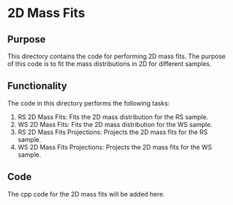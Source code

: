 # 2D Mass Fits

## Purpose

This directory contains the code for performing 2D mass fits. The purpose of this code is to fit the mass distributions in 2D for different samples.

## Functionality

The code in this directory performs the following tasks:
1. RS 2D Mass Fits: Fits the 2D mass distribution for the RS sample.
2. WS 2D Mass Fits: Fits the 2D mass distribution for the WS sample.
3. RS 2D Mass Fits Projections: Projects the 2D mass fits for the RS sample.
4. WS 2D Mass Fits Projections: Projects the 2D mass fits for the WS sample.

## Code

The cpp code for the 2D mass fits will be added here.
